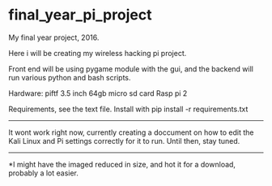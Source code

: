 # final_year_pi_project
My final year project,  2016. 


Here i will be creating my wireless hacking pi project.

Front end will be using pygame module with the gui, and the backend will run various python and bash scripts.

Hardware:
piftf 3.5 inch
64gb micro sd card
Rasp pi 2

Requirements, see the text file. Install with 
pip install -r requirements.txt


*****************************************************************************************************************************************
It wont work right now, currently creating a doccument on how to edit the Kali Linux and Pi settings correctly for it to run. Until then, stay tuned. 
*****************************************************************************************************************************************

*I might have the imaged reduced in size, and hot it for a download, probably a lot easier. 
